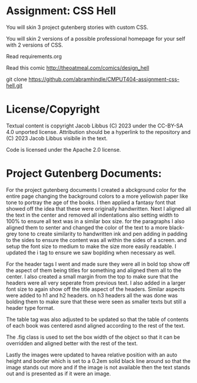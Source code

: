 Assignment: CSS Hell
====================

You will skin 3 project gutenberg stories with custom CSS.

You will skin 2 versions of a possible professional homepage for your
self with 2 versions of CSS.

Read requirements.org

Read this comic http://theoatmeal.com/comics/design_hell

git clone https://github.com/abramhindle/CMPUT404-assignment-css-hell.git

License/Copyright
=================

Textual content is copyright Jacob Libbus (C) 2023 under the CC-BY-SA
4.0 unported license. Attribution should be a hyperlink to the
repository and (C) 2023 Jacob Libbus visibile in the text.

Code is licensed under the Apache 2.0 license.


Project Gutenberg Documents:
============================
For the project gutenberg documents I created a abckground color for the entire page changing the background colors to a more yellowish paper like tone to portray the age of the books. I then applied a fantasy font that showed off the idea that these were originally handwritten. Next I aligned all the text in the center and removed all indentations also setting width to 100% to ensure all text was in a similar box size. for the paragraphs I also aligned them to senter and changed the color of the text to a more black-grey tone to create similarity to handwritten ink and pen adding in padding to the sides to ensure the content was all within the sides of a screen. and setup the font size to medium to make the size more easily readable. I updated the i tag to ensure we saw boplding when necessary as well. 

For the header tags I went and made sure they were all in bold top show off the aspect of them being titles for something and aligned them all to the center. I also created a small margin from the top to make sure that the headers were all very seperate from previous text. I also added in a larger font size to again show off the title aspect of the headers. Similar aspects were added to h1 and h2 headers. on h3 headers all the was done was bolding them to make sure that these were seen as smaller texts but still a header type format.  

The table tag was also adjusted to be updated so that the table of contents of each book was centered asnd aligned according to the rest of the text.

The .fig class is used to set the box width of the object so that it can be overridden and aligned better with the rest of the text.

Lastly the images were updated to havea relative position with an auto height and border which is set to a 0.2em solid black line around so that the image stands out more and if the image is not available then the text stands out and is presented as if it were an image.
